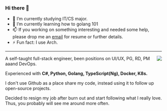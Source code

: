 ### Hi there 👋
- 🔭 I’m currently studying IT/CS major.
- 🌱 I’m currently learning how to golang 101
- 📫 If you working on something interesting and needed some help, please drop me an [email](mailto://p3nj.tutanota.io) for resume or further details.
- ⚡ Fun fact: I use Arch.
<hr>
<img align="right" src="https://github-readme-stats.vercel.app/api?username=p3nj&show_icons=true&theme=gruvbox" />
A self-taught full-stack engineer, been positions on UI/UX, PG, RD, PM aaand DevOps.

Experienced with **C#, Python, Golang, TypeScript(Ng), Docker, K8s.**
  
I don't use Github as a place share my code, instead using it to follow up open-source projects.

Decided to resign my job after burn out and start following what I really love. Thus, you probably will see me around more often.



<!--
**limeless/limeless** is a ✨ _special_ ✨ repository because its `README.md` (this file) appears on your GitHub profile.

Here are some ideas to get you started:
- 🔭 I’m currently working on ...
- 🌱 I’m currently learning how to front-end
- 👯 I’m looking to collaborate on ...
- 🤔 I’m looking for help with ...
- 💬 Ask me about ...
- 📫 How to reach me: ...
- 😄 Pronouns: ...
- ⚡ Fun fact: ...

-->


